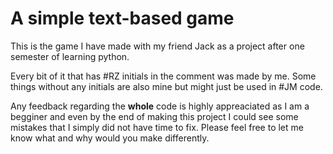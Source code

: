 # A simple text-based game
This is the game I have made with my friend Jack as a project after one semester of learning python.

Every bit of it that has #RZ initials in the comment was made by me. Some things without any initials are also mine but might just be used in #JM code.

Any feedback regarding the **whole** code is highly appreaciated as I am a begginer and even by the end of making this project I could see some mistakes that I simply did not have time to fix. Please feel free to let me know what and why would you make differently.
